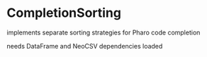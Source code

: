 # CompletionSorting
implements separate sorting strategies for Pharo code completion

needs DataFrame and NeoCSV dependencies loaded
